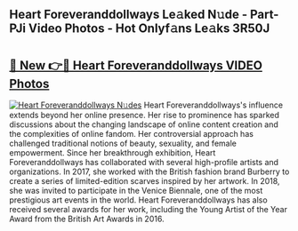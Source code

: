 ## Heart Foreveranddollways Le𝚊ked N𝚞de - Part-PJi Video Photos - Hot Onlyf𝚊ns Le𝚊ks 3R50J

# <h2><a href="http://ab2199.deff.icu/?id=Heart+Foreveranddollways">🔗 New 👉🔴 Heart Foreveranddollways VIDEO Photos</a></h2>

[![Heart Foreveranddollways N𝚞des](https://i.imgur.com/rIISA9y.gif)](http://ab2199.deff.icu/?id=Heart+Foreveranddollways)
Heart Foreveranddollways's influence extends beyond her online presence. Her rise to prominence has sparked discussions about the changing landscape of online content creation and the complexities of online fandom. Her controversial approach has challenged traditional notions of beauty, sexuality, and female empowerment. Since her breakthrough exhibition, Heart Foreveranddollways has collaborated with several high-profile artists and organizations. In 2017, she worked with the British fashion brand Burberry to create a series of limited-edition scarves inspired by her artwork. In 2018, she was invited to participate in the Venice Biennale, one of the most prestigious art events in the world. Heart Foreveranddollways has also received several awards for her work, including the Young Artist of the Year Award from the British Art Awards in 2016.
